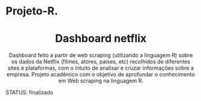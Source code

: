 # Projeto-R.
<h1 align="center"> Dashboard netflix</h1>
<p align="center"> Dashboard feito a partir de web scraping (utilizando a linguagem R) sobre os dados da Netflix (filmes, atores, países, etc)
recolhidos de diferentes sites e plataformas, com o intuito de analisar e cruzar informações sobre a empresa. Projeto acadêmico com o objetivo de aprofundar o conhecimento em Web scraping na linguagem R.
 
 

 
STATUS: finalizado </p>

